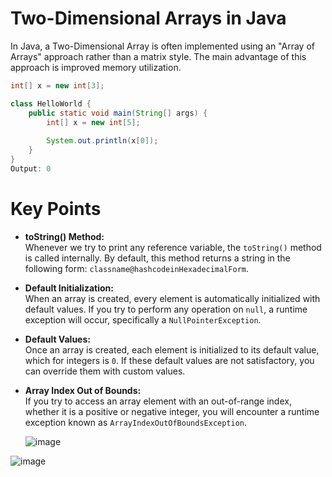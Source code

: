 # Two-Dimensional Arrays in Java

In Java, a Two-Dimensional Array is often implemented using an "Array of Arrays" approach rather than a matrix style. The main advantage of this approach is improved memory utilization.

```java
int[] x = new int[3];

class HelloWorld {
    public static void main(String[] args) {
        int[] x = new int[5];
        
        System.out.println(x[0]);
    }
}
Output: 0
```
# Key Points

- **toString() Method:**  
  Whenever we try to print any reference variable, the `toString()` method is called internally. By default, this method returns a string in the following form: `classname@hashcodeinHexadecimalForm`.

- **Default Initialization:**  
  When an array is created, every element is automatically initialized with default values. If you try to perform any operation on `null`, a runtime exception will occur, specifically a `NullPointerException`.

- **Default Values:**  
  Once an array is created, each element is initialized to its default value, which for integers is `0`. If these default values are not satisfactory, you can override them with custom values.

- **Array Index Out of Bounds:**  
  If you try to access an array element with an out-of-range index, whether it is a positive or negative integer, you will encounter a runtime exception known as `ArrayIndexOutOfBoundsException`.



  ![image](https://github.com/user-attachments/assets/d7ccf1e5-fcfb-41c6-a157-cef93c7f4824)

![image](https://github.com/user-attachments/assets/a43bd56d-0a13-4d98-9541-31a30ed4e768)
